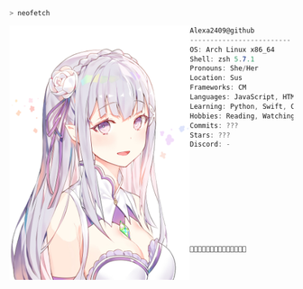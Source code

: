 ```zsh
> neofetch
```

<img align="left" src="avatar.png" alt="local" width="320" /> 

```csharp
Alexa2409@github
-------------------------
OS: Arch Linux x86_64
Shell: zsh 5.7.1
Pronouns: She/Her
Location: Sus
Frameworks: CM
Languages: JavaScript, HTML, CSS
Learning: Python, Swift, CPP
Hobbies: Reading, Watching, Gaming
Commits: ???
Stars: ???
Discord: -










🌸🌸🌸🌸🌸🌸🌸🌸🌸🌸🌸🌸🌸🌸
```

